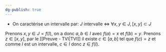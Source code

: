 ```yaml
---
dg-publish: true
---
```


- On caractérise un intervalle par: $J$ intervalle $\iff$ $\forall x,y\in J, [x,y]\subset J$

Prenons $x,y\in J=f(I)$, on a donc $a,b\in I$ avec $f(a)=x$ et $f(b)=y$.
Prenons $z\in [x,y]$, par le [[Preuve - TVI|TVI]] il existe $c\in [a,b]$ tel que $f(c)=z$ et comme $I$ est un intervalle, $c\in I$ donc $z\in f(I)$.